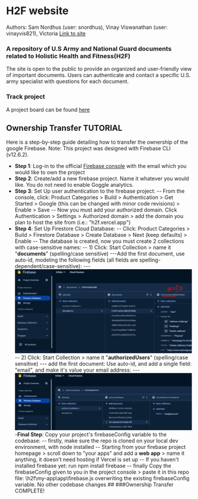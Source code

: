 # H2F website

Authors: Sam Nordhus (user: snordhus), Vinay Viswanathan (user: vinayvis821), Victoria
 [Link to site](https://h2f.vercel.app/)


### A repository of U.S Army and National Guard documents related to Holistic Health and Fitness(H2F)

The site is open to the public to provide an organized and user-friendly view of important documents.
Users can authenticate and contact a specific U.S. army specialist with questions for each document.

### Track project

A project board can be found [here](https://github.com/users/snordhus/projects/2)

## Ownership Transfer TUTORIAL

Here is a step-by-step guide detailing how to transfer the ownership of the google Firebase. Note: This project was designed with Firebase CLI (v12.6.2).

- **Step 1**: Log-in to the official [Firebase console](https://console.firebase.google.com/) with the email which you would like to own the project
- **Step 2**: Create/add a new firebase project. Name it whatever you would like. You do not need to enable Goggle analytics.
- **Step 3**: Set Up user authentication to the firebase project:
--  From the console, click: Product Categories > Build > Authentication > Get Started > Google (this can be changed with minor code revisions) > Enable > Save
-- Now you must add your authorized domain. Click Authentication > Settings > Authorized domain > add the domain you plan to host the site from (i.e.: "h2f.vercel.app")
- **Step 4**: Set Up Firestore Cloud Database:
-- Click: Product Categories > Build > Firestore Database > Create Database > Next (keep defaults) > Enable
-- The database is created, now you must create 2 collections with case-sensitive names:
-- 1) Click: Start Collection > name it "**documents**" (spelling/case sensitive)
---Add the first document, use auto-id, modeling the following fields (all fields are spelling-dependent/case-sensitive):
---![Local Image](tut.png)
-- 2) Click: Start Collection > name it "**authorizedUsers**" (spelling/case sensitive)
--- add the first document: Use auto-id, and add a single field: "email", and make it's value your email address:
--- ![Local Image](tut2.png)
-**Final Step**: Copy your project's firebaseConfig variable to the codebase:
-- firstly, make sure the repo is cloned on your local dev environment, with node installed
-- Starting from your firebase project homepage > scroll down to "your apps" and add a **web app** > name it anything, it doesn't need hosting if Vercel is set up
-- If you haven't installed firebase yet: run npm install firebase
-- finally Copy the firebaseConfig given to you in the project console > paste it in this repo file: \h2f\my-app\app\firebase.js overwriting the existing firebaseConfig variable. No other codebase changes ## ###Ownership Transfer COMPLETE!


  

